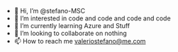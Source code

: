 - 👋 Hi, I’m @stefano-MSC
- 👀 I’m interested in code and code and code and code
- 🌱 I’m currently learning Azure and Stuff
- 💞️ I’m looking to collaborate on nothing
- 📫 How to reach me valeriostefano@me.com

<!---
stefano-MSC/stefano-MSC is a ✨ special ✨ repository because its `README.md` (this file) appears on your GitHub profile.
You can click the Preview link to take a look at your changes.
--->
